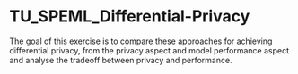 # TU_SPEML_Differential-Privacy
The goal of this exercise is to compare these approaches for achieving differential privacy, from the privacy aspect and model performance aspect and analyse the tradeoff between privacy and performance. 
